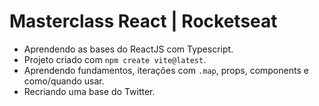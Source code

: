 # Masterclass React | Rocketseat
+ Aprendendo as bases do ReactJS com Typescript.
+ Projeto criado com ````npm create vite@latest````.
+ Aprendendo fundamentos, iterações com ````.map````, props, components e como/quando usar.
+ Recriando uma base do Twitter.

